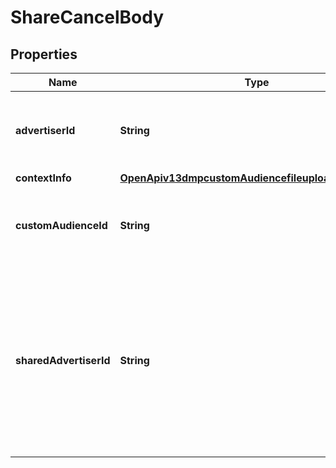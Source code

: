 # ShareCancelBody

## Properties
Name | Type | Description | Notes
------------ | ------------- | ------------- | -------------
**advertiserId** | **String** | The advertiser ID that performed the operation. |[required]  
**contextInfo** | [**OpenApiv13dmpcustomAudiencefileuploadContextInfo**](OpenApiv13dmpcustomAudiencefileuploadContextInfo.md) |  |  [optional]
**customAudienceId** | **String** | The audience ID that you want to stop sharing. |[required]  
**sharedAdvertiserId** | **String** | The advertiser ID you want to stop sharing with. You only need to pass this field if you want to stop sharing audiences with an advertiser. |[required]  
